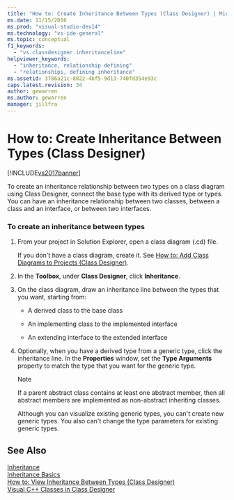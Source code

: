 ```yaml
---
title: "How to: Create Inheritance Between Types (Class Designer) | Microsoft Docs"
ms.date: 11/15/2016
ms.prod: "visual-studio-dev14"
ms.technology: "vs-ide-general"
ms.topic: conceptual
f1_keywords: 
  - "vs.classdesigner.inheritanceline"
helpviewer_keywords: 
  - "inheritance, relationship defining"
  - "relationships, defining inheritance"
ms.assetid: 3786a21c-8022-4bf5-9d13-740fd354e93c
caps.latest.revision: 34
author: gewarren
ms.author: gewarren
manager: jillfra
---
```

# How to: Create Inheritance Between Types (Class Designer) 
[!INCLUDE[vs2017banner](../includes/vs2017banner.md)]

To create an inheritance relationship between two types on a class diagram using Class Designer, connect the base type with its derived type or types. You can have an inheritance relationship between two classes, between a class and an interface, or between two interfaces.  
  
### To create an inheritance between types  
  
1. From your project in Solution Explorer, open a class diagram (.cd) file.  
  
     If you don't have a class diagram, create it. See [How to: Add Class Diagrams to Projects (Class Designer)](../ide/how-to-add-class-diagrams-to-projects-class-designer.md).  
  
2. In the **Toolbox**, under **Class Designer**, click **Inheritance**.  
  
3. On the class diagram, draw an inheritance line between the types that you want, starting from:  
  
    - A derived class to the base class  
  
    - An implementing class to the implemented interface  
  
    - An extending interface to the extended interface  
  
4. Optionally, when you have a derived type from a generic type, click the inheritance line. In the **Properties** window, set the **Type Arguments** property to match the type that you want for the generic type.  
  
    > [!NOTE]
    > If a parent abstract class contains at least one abstract member, then all abstract members are implemented as non-abstract inheriting classes.   
    >   
    >  Although you can visualize existing generic types, you can't create new generic types. You also can't change the type parameters for existing generic types.  
  
## See Also  
 [Inheritance](http://msdn.microsoft.com/library/81d64ee4-50f9-4d6c-a8dc-257c348d2eea)   
 [Inheritance Basics](http://msdn.microsoft.com/library/dfc8deba-f5b3-4d1d-a937-7cb826446fc5)   
 [How to: View Inheritance Between Types (Class Designer)](../ide/how-to-view-inheritance-between-types-class-designer.md)   
 [Visual C++ Classes in Class Designer](../ide/visual-cpp-classes-in-class-designer.md)
